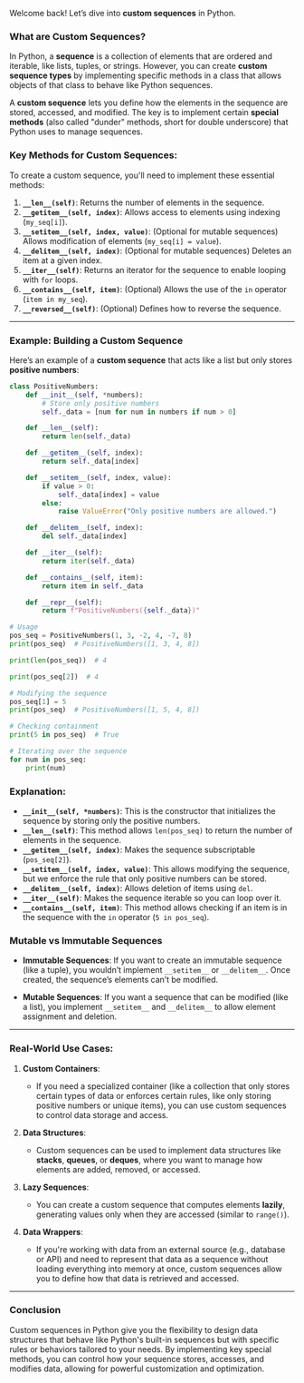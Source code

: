 Welcome back! Let’s dive into **custom sequences** in Python.

### What are Custom Sequences?

In Python, a **sequence** is a collection of elements that are ordered and iterable, like lists, tuples, or strings. However, you can create **custom sequence types** by implementing specific methods in a class that allows objects of that class to behave like Python sequences.

A **custom sequence** lets you define how the elements in the sequence are stored, accessed, and modified. The key is to implement certain **special methods** (also called "dunder" methods, short for double underscore) that Python uses to manage sequences.

### Key Methods for Custom Sequences:

To create a custom sequence, you'll need to implement these essential methods:

1. **`__len__(self)`**: Returns the number of elements in the sequence.
2. **`__getitem__(self, index)`**: Allows access to elements using indexing (`my_seq[i]`).
3. **`__setitem__(self, index, value)`**: (Optional for mutable sequences) Allows modification of elements (`my_seq[i] = value`).
4. **`__delitem__(self, index)`**: (Optional for mutable sequences) Deletes an item at a given index.
5. **`__iter__(self)`**: Returns an iterator for the sequence to enable looping with `for` loops.
6. **`__contains__(self, item)`**: (Optional) Allows the use of the `in` operator (`item in my_seq`).
7. **`__reversed__(self)`**: (Optional) Defines how to reverse the sequence.

---

### Example: Building a Custom Sequence

Here’s an example of a **custom sequence** that acts like a list but only stores **positive numbers**:

```python
class PositiveNumbers:
    def __init__(self, *numbers):
        # Store only positive numbers
        self._data = [num for num in numbers if num > 0]

    def __len__(self):
        return len(self._data)

    def __getitem__(self, index):
        return self._data[index]

    def __setitem__(self, index, value):
        if value > 0:
            self._data[index] = value
        else:
            raise ValueError("Only positive numbers are allowed.")

    def __delitem__(self, index):
        del self._data[index]

    def __iter__(self):
        return iter(self._data)

    def __contains__(self, item):
        return item in self._data

    def __repr__(self):
        return f"PositiveNumbers({self._data})"

# Usage
pos_seq = PositiveNumbers(1, 3, -2, 4, -7, 8)
print(pos_seq)  # PositiveNumbers([1, 3, 4, 8])

print(len(pos_seq))  # 4

print(pos_seq[2])  # 4

# Modifying the sequence
pos_seq[1] = 5
print(pos_seq)  # PositiveNumbers([1, 5, 4, 8])

# Checking containment
print(5 in pos_seq)  # True

# Iterating over the sequence
for num in pos_seq:
    print(num)
```

### Explanation:

- **`__init__(self, *numbers)`**: This is the constructor that initializes the sequence by storing only the positive numbers.
- **`__len__(self)`**: This method allows `len(pos_seq)` to return the number of elements in the sequence.
- **`__getitem__(self, index)`**: Makes the sequence subscriptable (`pos_seq[2]`).
- **`__setitem__(self, index, value)`**: This allows modifying the sequence, but we enforce the rule that only positive numbers can be stored.
- **`__delitem__(self, index)`**: Allows deletion of items using `del`.
- **`__iter__(self)`**: Makes the sequence iterable so you can loop over it.
- **`__contains__(self, item)`**: This method allows checking if an item is in the sequence with the `in` operator (`5 in pos_seq`).

### Mutable vs Immutable Sequences

- **Immutable Sequences**: If you want to create an immutable sequence (like a tuple), you wouldn’t implement `__setitem__` or `__delitem__`. Once created, the sequence’s elements can’t be modified.

- **Mutable Sequences**: If you want a sequence that can be modified (like a list), you implement `__setitem__` and `__delitem__` to allow element assignment and deletion.

---

### Real-World Use Cases:

1. **Custom Containers**:
   - If you need a specialized container (like a collection that only stores certain types of data or enforces certain rules, like only storing positive numbers or unique items), you can use custom sequences to control data storage and access.

2. **Data Structures**:
   - Custom sequences can be used to implement data structures like **stacks**, **queues**, or **deques**, where you want to manage how elements are added, removed, or accessed.

3. **Lazy Sequences**:
   - You can create a custom sequence that computes elements **lazily**, generating values only when they are accessed (similar to `range()`).

4. **Data Wrappers**:
   - If you're working with data from an external source (e.g., database or API) and need to represent that data as a sequence without loading everything into memory at once, custom sequences allow you to define how that data is retrieved and accessed.

---

### Conclusion

Custom sequences in Python give you the flexibility to design data structures that behave like Python's built-in sequences but with specific rules or behaviors tailored to your needs. By implementing key special methods, you can control how your sequence stores, accesses, and modifies data, allowing for powerful customization and optimization.
